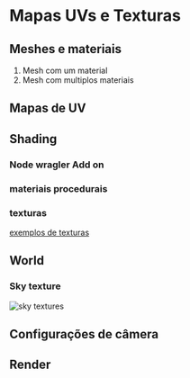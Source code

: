 # Mapas UVs e Texturas

## Meshes e materiais

1. Mesh com um material
2. Mesh com multiplos materiais

## Mapas de UV

## Shading

### Node wragler Add on

### materiais procedurais

### texturas

[exemplos de texturas](../exemplos/brick_4_1k_jpg.zip)

## World

### Sky texture

![sky textures](https://dev-files.blender.org/file/data/s644k3cpkcsm527hjtkf/PHID-FILE-ez5kek5o4autbyplydcd/02._1024.PNG.jpg)

## Configurações de câmera

## Render